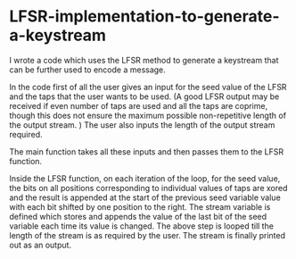 # LFSR-implementation-to-generate-a-keystream

I wrote a code which uses the LFSR method to generate a keystream that can be further used to encode a message.

In the code first of all the user gives an input for the seed value of the LFSR and the taps that the user wants to be used. (A good LFSR output may be received if even number of taps are used and all the taps are coprime, though this does not ensure the maximum possible non-repetitive length of the output stream. ) The user also inputs the length of the output stream required.

The main function takes all these inputs and then passes them to the LFSR function. 

Inside the LFSR function, on each iteration of the loop, for the seed value, the bits on all positions corresponding to individual values of taps are xored and the result is appended at the start of the previous seed variable value with each bit shifted by one position to the right. The stream variable is defined which stores and appends the value of the last bit of the seed variable each time its value is changed.
The above step is looped till the length of the stream is as required by the user. The stream is finally printed out as an output.

